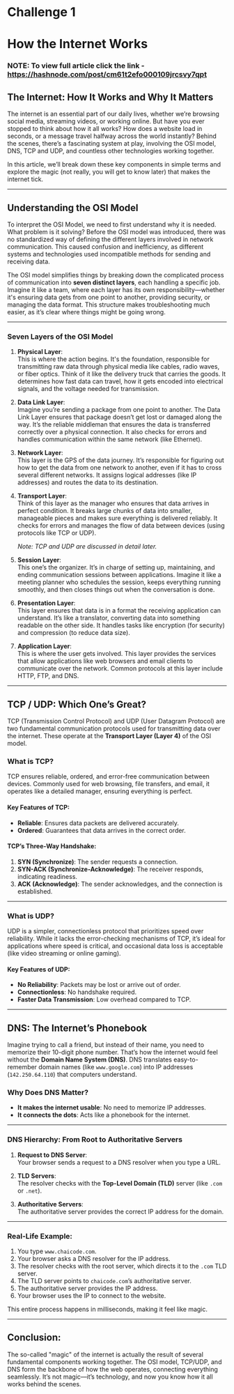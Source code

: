 # Challenge 1 
# How the Internet Works
### NOTE: To view full article click the link - https://hashnode.com/post/cm61t2efo000109jrcsvy7qpt
## The Internet: How It Works and Why It Matters  

The internet is an essential part of our daily lives, whether we’re browsing social media, streaming videos, or working online. But have you ever stopped to think about how it all works? How does a website load in seconds, or a message travel halfway across the world instantly? Behind the scenes, there’s a fascinating system at play, involving the OSI model, DNS, TCP and UDP, and countless other technologies working together.  

In this article, we’ll break down these key components in simple terms and explore the magic (not really, you will get to know later) that makes the internet tick.  

---

## Understanding the OSI Model  

To interpret the OSI Model, we need to first understand why it is needed. What problem is it solving? Before the OSI model was introduced, there was no standardized way of defining the different layers involved in network communication. This caused confusion and inefficiency, as different systems and technologies used incompatible methods for sending and receiving data.  

The OSI model simplifies things by breaking down the complicated process of communication into **seven distinct layers**, each handling a specific job. Imagine it like a team, where each layer has its own responsibility—whether it's ensuring data gets from one point to another, providing security, or managing the data format. This structure makes troubleshooting much easier, as it’s clear where things might be going wrong.  

---

### Seven Layers of the OSI Model  

1. **Physical Layer**:  
   This is where the action begins. It's the foundation, responsible for transmitting raw data through physical media like cables, radio waves, or fiber optics. Think of it like the delivery truck that carries the goods. It determines how fast data can travel, how it gets encoded into electrical signals, and the voltage needed for transmission.  

2. **Data Link Layer**:  
   Imagine you’re sending a package from one point to another. The Data Link Layer ensures that package doesn’t get lost or damaged along the way. It’s the reliable middleman that ensures the data is transferred correctly over a physical connection. It also checks for errors and handles communication within the same network (like Ethernet).  

3. **Network Layer**:  
   This layer is the GPS of the data journey. It’s responsible for figuring out how to get the data from one network to another, even if it has to cross several different networks. It assigns logical addresses (like IP addresses) and routes the data to its destination.  

4. **Transport Layer**:  
   Think of this layer as the manager who ensures that data arrives in perfect condition. It breaks large chunks of data into smaller, manageable pieces and makes sure everything is delivered reliably. It checks for errors and manages the flow of data between devices (using protocols like TCP or UDP).  

   *Note: TCP and UDP are discussed in detail later.*  

5. **Session Layer**:  
   This one’s the organizer. It’s in charge of setting up, maintaining, and ending communication sessions between applications. Imagine it like a meeting planner who schedules the session, keeps everything running smoothly, and then closes things out when the conversation is done.  

6. **Presentation Layer**:  
   This layer ensures that data is in a format the receiving application can understand. It’s like a translator, converting data into something readable on the other side. It handles tasks like encryption (for security) and compression (to reduce data size).  

7. **Application Layer**:  
   This is where the user gets involved. This layer provides the services that allow applications like web browsers and email clients to communicate over the network. Common protocols at this layer include HTTP, FTP, and DNS.  

---

## TCP / UDP: Which One’s Great?  

TCP (Transmission Control Protocol) and UDP (User Datagram Protocol) are two fundamental communication protocols used for transmitting data over the internet. These operate at the **Transport Layer (Layer 4)** of the OSI model.  

### What is TCP?  
TCP ensures reliable, ordered, and error-free communication between devices. Commonly used for web browsing, file transfers, and email, it operates like a detailed manager, ensuring everything is perfect.  

#### Key Features of TCP:  
- **Reliable**: Ensures data packets are delivered accurately.  
- **Ordered**: Guarantees that data arrives in the correct order.  

#### TCP’s Three-Way Handshake:  
1. **SYN (Synchronize)**: The sender requests a connection.  
2. **SYN-ACK (Synchronize-Acknowledge)**: The receiver responds, indicating readiness.  
3. **ACK (Acknowledge)**: The sender acknowledges, and the connection is established.  

---

### What is UDP?  
UDP is a simpler, connectionless protocol that prioritizes speed over reliability. While it lacks the error-checking mechanisms of TCP, it’s ideal for applications where speed is critical, and occasional data loss is acceptable (like video streaming or online gaming).  

#### Key Features of UDP:  
- **No Reliability**: Packets may be lost or arrive out of order.  
- **Connectionless**: No handshake required.  
- **Faster Data Transmission**: Low overhead compared to TCP.  

---

## DNS: The Internet’s Phonebook  

Imagine trying to call a friend, but instead of their name, you need to memorize their 10-digit phone number. That’s how the internet would feel without the **Domain Name System (DNS)**. DNS translates easy-to-remember domain names (like `www.google.com`) into IP addresses (`142.250.64.110`) that computers understand.  

### Why Does DNS Matter?  
- **It makes the internet usable**: No need to memorize IP addresses.  
- **It connects the dots**: Acts like a phonebook for the internet.  

---

### DNS Hierarchy: From Root to Authoritative Servers  

1. **Request to DNS Server**:  
   Your browser sends a request to a DNS resolver when you type a URL.  

2. **TLD Servers**:  
   The resolver checks with the **Top-Level Domain (TLD)** server (like `.com` or `.net`).  

3. **Authoritative Servers**:  
   The authoritative server provides the correct IP address for the domain.  

---

### Real-Life Example:  

1. You type `www.chaicode.com`.  
2. Your browser asks a DNS resolver for the IP address.  
3. The resolver checks with the root server, which directs it to the `.com` TLD server.  
4. The TLD server points to `chaicode.com`’s authoritative server.  
5. The authoritative server provides the IP address.  
6. Your browser uses the IP to connect to the website.  

This entire process happens in milliseconds, making it feel like magic.  

---

## Conclusion:  

The so-called "magic" of the internet is actually the result of several fundamental components working together. The OSI model, TCP/UDP, and DNS form the backbone of how the web operates, connecting everything seamlessly. It’s not magic—it’s technology, and now you know how it all works behind the scenes.  
